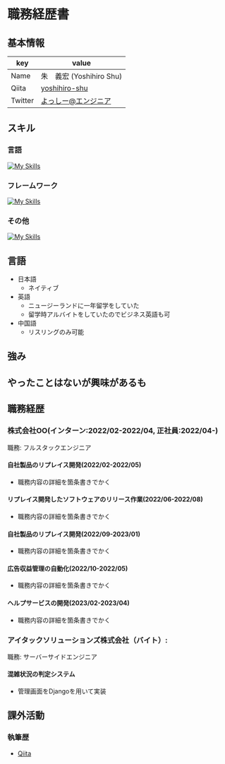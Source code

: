 # 職務経歴書

## 基本情報

|key|value|
|---|-----|
|Name|朱　義宏 (Yoshihiro Shu)|
|Qiita|[yoshihiro-shu](https://qiita.com/yoshihiro-shu)|
|Twitter|[よっしー@エンジニア](https://twitter.com/iamyoshitter)|

## スキル
### 言語

[![My Skills](https://skillicons.dev/icons?i=go,py,js,ts)](https://skillicons.dev)

### フレームワーク

[![My Skills](https://skillicons.dev/icons?i=vue,nuxtjs,flask,django)](https://skillicons.dev)

### その他

[![My Skills](https://skillicons.dev/icons?i=linux,docker,kubernetes,gcp)](https://skillicons.dev)

## 言語

- 日本語
  - ネイティブ
- 英語
  - ニュージーランドに一年留学をしていた
  - 留学時アルバイトをしていたのでビジネス英語も可
- 中国語
  - リスリングのみ可能

## 強み

## やったことはないが興味があるも

## 職務経歴

### 株式会社OO(インターン:2022/02-2022/04, 正社員:2022/04-)

職務: フルスタックエンジニア

#### 自社製品のリプレイス開発(2022/02-2022/05)

- 職務内容の詳細を箇条書きでかく

#### リプレイス開発したソフトウェアのリリース作業(2022/06-2022/08)

- 職務内容の詳細を箇条書きでかく

#### 自社製品のリプレイス開発(2022/09-2023/01)

- 職務内容の詳細を箇条書きでかく

#### 広告収益管理の自動化(2022/10-2022/05)

- 職務内容の詳細を箇条書きでかく

#### ヘルプサービスの開発(2023/02-2023/04)

- 職務内容の詳細を箇条書きでかく

### アイタックソリューションズ株式会社（バイト）: 

職務: サーバーサイドエンジニア

#### 混雑状況の判定システム

- 管理画面をDjangoを用いて実装

## 課外活動

<!-- ### 社外プロジェクト
* [運営に携わっているコミュニティ](そのコミュニティのconnpassやカンファレンスページのリンクとか)
* [副業で携わっているサービス](そのサービスのランディングページのリンクとか) -->

<!-- ### 過去の登壇資料
* [Speaker Deck](Speaker Deckの自分の資料のページとか)
 -->
<!-- ### 受賞歴
* [イベント名と受賞した賞](イベントのランディングページのリンクや、結果がわかる記事など) -->

### 執筆歴
* [Qiita](https://qiita.com/yoshihiro-shu)
